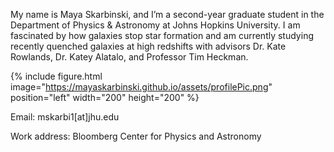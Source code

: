 My name is Maya Skarbinski, and I’m a second-year graduate student in the Department of Physics & Astronomy at Johns Hopkins University. I am fascinated by how galaxies stop star formation and am currently studying recently quenched galaxies at high redshifts with advisors Dr. Kate Rowlands, Dr. Katey Alatalo, and Professor Tim Heckman.

{% include figure.html image="https://mayaskarbinski.github.io/assets/profilePic.png" position="left" width="200" height="200" %}

Email: mskarbi1[at]jhu.edu

Work address: 
Bloomberg Center for Physics and Astronomy

